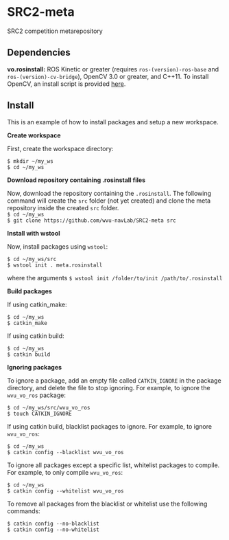 # SRC2-meta
SRC2 competition metarepository

## Dependencies
**vo.rosinstall:** ROS Kinetic or greater (requires `ros-(version)-ros-base` and `ros-(version)-cv-bridge`), OpenCV 3.0 or greater, and C++11. To install OpenCV, an install script is provided [here](https://github.com/wvu-irl/wvu_vo/blob/master/scripts/install_opencv.sh).

## Install 
This is an example of how to install packages and setup a new workspace. 
   
**Create workspace**  

First, create the workspace directory:  
 
 `$ mkdir ~/my_ws`  
 `$ cd ~/my_ws`  
  
**Download repository containing .rosinstall files**

Now, download the repository containing the `.rosinstall`. The following command will create the `src` folder (not yet created) and clone the meta repository inside the created `src` folder.   
`$ cd ~/my_ws`  
`$ git clone https://github.com/wvu-navLab/SRC2-meta src`
  
**Install with wstool**  

 Now, install packages using `wstool`:  
 
 `$ cd ~/my_ws/src`  
 `$ wstool init . meta.rosinstall`  
   
 where the arguments `$ wstool init /folder/to/init /path/to/.rosinstall`  
   
   
**Build packages**  

 If using catkin_make:
 
  `$ cd ~/my_ws`  
  `$ catkin_make`  
  
 If using catkin build:
 
  `$ cd ~/my_ws`  
  `$ catkin build`  
  
**Ignoring packages**  

To ignore a package, add an empty file called   `CATKIN_IGNORE` in the package directory, and delete the file to stop ignoring. For example, to ignore the `wvu_vo_ros` package:  

  `$ cd ~/my_ws/src/wvu_vo_ros`  
  `$ touch CATKIN_IGNORE`    

If using catkin build, blacklist packages to ignore. For example, to ignore `wvu_vo_ros`:  

  `$ cd ~/my_ws`  
  `$ catkin config --blacklist wvu_vo_ros`  
  
To ignore all packages except a specific list, whitelist packages to compile. For example, to only compile `wvu_vo_ros`:  

  `$ cd ~/my_ws`  
  `$ catkin config --whitelist wvu_vo_ros`  
  
  To remove all packages from the blacklist or whitelist use the following commands:
  
   `$ catkin config --no-blacklist`  
   `$ catkin config --no-whitelist`  
